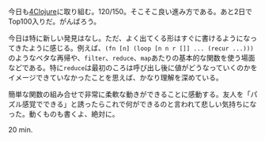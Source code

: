今日も[4Clojure](https://wwww.4clojure.com/)に取り組む。120/150。そこそこ良い進み方である。あと2日でTop100入りだ。がんばろう。

今日は特に新しい発見はなし。ただ、よく出てくる形はすぐに書けるようになってきたように感じる。例えば、`(fn [n] (loop [n n r []] ... (recur ...)))`のようなベタな再帰や、`filter`、`reduce`、`map`あたりの基本的な関数を使う場面などである。特に`reduce`は最初のころは呼び出し後に値がどうなっていくのかをイメージできていなかったことを思えば、かなり理解を深めている。

簡単な関数の組み合せで非常に柔軟な動きができることに感動する。友人を「パズル感覚でできる」と誘ったらこれで何ができるのと言われて悲しい気持ちになった。動くものも書くよ、絶対に。

20 min.
